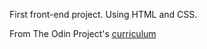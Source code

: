 First front-end project. Using HTML and CSS. 


From The Odin Project's [curriculum](http://www.theodinproject.com/courses/web-development-101/lessons/html-css)